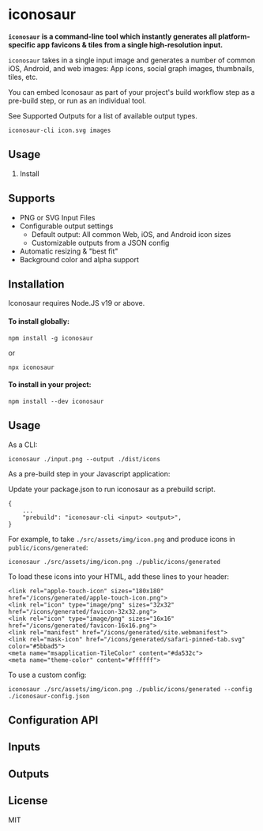 # iconosaur

**`iconosaur` is a command-line tool which instantly generates all platform-specific app favicons & tiles from a single high-resolution input.**

`iconosaur` takes in a single input image and generates a number of common iOS, Android, and web images: App icons, social graph images, thumbnails, tiles, etc.

You can embed Iconosaur as part of your project's build workflow step as a pre-build step, or run as an individual tool.

See Supported Outputs for a list of available output types.

```
iconosaur-cli icon.svg images
```

## Usage

1. Install

## Supports

- PNG or SVG Input Files
- Configurable output settings
  - Default output: All common Web, iOS, and Android icon sizes
  - Customizable outputs from a JSON config
- Automatic resizing & "best fit"
- Background color and alpha support

## Installation

Iconosaur requires Node.JS v19 or above.

#### To install globally:

`npm install -g iconosaur`

or

`npx iconosaur`

#### To install in your project:

`npm install --dev iconosaur`

## Usage

As a CLI:

```
iconosaur ./input.png --output ./dist/icons
```

As a pre-build step in your Javascript application:

Update your package.json to run iconosaur as a prebuild script.

```
{
    ...
    "prebuild": "iconosaur-cli <input> <output>",
}

```

For example, to take `./src/assets/img/icon.png` and produce icons in `public/icons/generated`:

```
iconosaur ./src/assets/img/icon.png ./public/icons/generated
```

To load these icons into your HTML, add these lines to your header:

```
<link rel="apple-touch-icon" sizes="180x180" href="/icons/generated/apple-touch-icon.png">
<link rel="icon" type="image/png" sizes="32x32" href="/icons/generated/favicon-32x32.png">
<link rel="icon" type="image/png" sizes="16x16" href="/icons/generated/favicon-16x16.png">
<link rel="manifest" href="/icons/generated/site.webmanifest">
<link rel="mask-icon" href="/icons/generated/safari-pinned-tab.svg" color="#5bbad5">
<meta name="msapplication-TileColor" content="#da532c">
<meta name="theme-color" content="#ffffff">
```

To use a custom config:

```
iconosaur ./src/assets/img/icon.png ./public/icons/generated --config ./iconosaur-config.json
```

## Configuration API

## Inputs

## Outputs

## License

MIT
